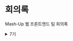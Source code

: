 # 회의록

Mash-Up 웹 프론트엔드 팀 회의록

<details>
<summary>7기</summary>

- [결정 기록](./7th/README.md)
- [2019년 3월 14일](./7th/2019-03-14.md)
- [2019년 3월 15일](./7th/2019-03-15.md)
- [2019년 4월 13일](./7th/2019-04-13.md)
- [2019년 4월 17일](./7th/2019-04-17.md)
</details>
